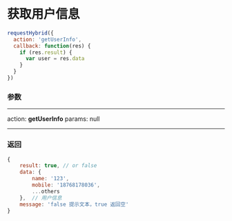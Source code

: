 # 获取用户信息

```javascript
requestHybrid({
  action: 'getUserInfo',
  callback: function(res) {
    if (res.result) {
      var user = res.data
    }
  }
})
```
### 参数
---
action: **getUserInfo**
params: null

---
### 返回

```javascript
{
    result: true, // or false
    data: {
        name: '123',
        mobile: '18768178036',
        ...others
    },  // 用户信息
    message: 'false 提示文本，true 返回空'
}
```


